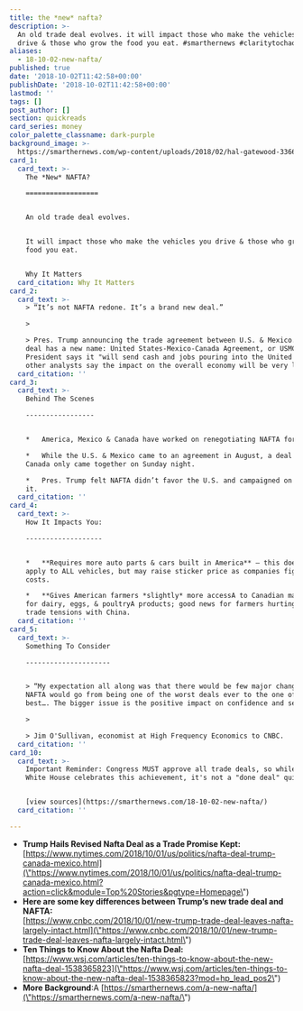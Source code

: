 ```yaml
---
title: the *new* nafta?
description: >-
  An old trade deal evolves. it will impact those who make the vehicles you
  drive & those who grow the food you eat. #smarthernews #claritytochaos #news
aliases:
  - 18-10-02-new-nafta/
published: true
date: '2018-10-02T11:42:58+00:00'
publishDate: '2018-10-02T11:42:58+00:00'
lastmod: ''
tags: []
post_author: []
section: quickreads
card_series: money
color_palette_classname: dark-purple
background_image: >-
  https://smarthernews.com/wp-content/uploads/2018/02/hal-gatewood-336681-360x360.jpg
card_1:
  card_text: >-
    The *New* NAFTA?

    ==================


    An old trade deal evolves.


    It will impact those who make the vehicles you drive & those who grow the
    food you eat.


    Why It Matters
  card_citation: Why It Matters
card_2:
  card_text: >-
    > “It’s not NAFTA redone. It’s a brand new deal.”

    > 

    > Pres. Trump announcing the trade agreement between U.S. & Mexico. The new
    deal has a new name: United States-Mexico-Canada Agreement, or USMCA. The
    President says it "will send cash and jobs pouring into the United States";
    other analysts say the impact on the overall economy will be very little.
  card_citation: ''
card_3:
  card_text: >-
    Behind The Scenes

    -----------------


    *   America, Mexico & Canada have worked on renegotiating NAFTA for weeks.

    *   While the U.S. & Mexico came to an agreement in August, a deal with
    Canada only came together on Sunday night.

    *   Pres. Trump felt NAFTA didn’t favor the U.S. and campaigned on changing
    it.
  card_citation: ''
card_4:
  card_text: >-
    How It Impacts You:

    -------------------


    *   **Requires more auto parts & cars built in America** – this doesn’t
    apply to ALL vehicles, but may raise sticker price as companies figure out
    costs.

    *   **Gives American farmers *slightly* more accessA to Canadian markets**
    for dairy, eggs, & poultryA products; good news for farmers hurting due to
    trade tensions with China.
  card_citation: ''
card_5:
  card_text: >-
    Something To Consider

    ---------------------


    > “My expectation all along was that there would be few major changes and
    NAFTA would go from being one of the worst deals ever to the one of the
    best…. The bigger issue is the positive impact on confidence and sentiment.”

    > 

    > Jim O'Sullivan, economist at High Frequency Economics to CNBC.
  card_citation: ''
card_10:
  card_text: >-
    Important Reminder: Congress MUST approve all trade deals, so while the
    White House celebrates this achievement, it's not a "done deal" quite yet.


    [view sources](https://smarthernews.com/18-10-02-new-nafta/)
  card_citation: ''

---
```

*   **Trump Hails Revised Nafta Deal as a Trade Promise Kept:**  
    [https://www.nytimes.com/2018/10/01/us/politics/nafta-deal-trump-canada-mexico.html](\"https://www.nytimes.com/2018/10/01/us/politics/nafta-deal-trump-canada-mexico.html?action=click&module=Top%20Stories&pgtype=Homepage\")
*   **Here are some key differences between Trump’s new trade deal and NAFTA:**  
    [https://www.cnbc.com/2018/10/01/new-trump-trade-deal-leaves-nafta-largely-intact.html](\"https://www.cnbc.com/2018/10/01/new-trump-trade-deal-leaves-nafta-largely-intact.html\")
*   **Ten Things to Know About the Nafta Deal:**  
    [https://www.wsj.com/articles/ten-things-to-know-about-the-new-nafta-deal-1538365823](\"https://www.wsj.com/articles/ten-things-to-know-about-the-new-nafta-deal-1538365823?mod=hp_lead_pos2\")
*   **More Background**:A [https://smarthernews.com/a-new-nafta/](\"https://smarthernews.com/a-new-nafta/\")